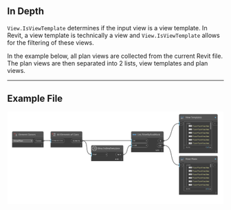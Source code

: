 ## In Depth
`View.IsViewTemplate` determines if the input view is a view template. In Revit, a view template is technically a view and `View.IsViewTemplate` allows for the filtering of these views.

In the example below, all plan views are collected from the current Revit file. The plan views are then separated into 2 lists, view templates and plan views.
___
## Example File

![View.IsViewTemplate](./Revit.Elements.Views.View.IsViewTemplate_img.jpg)